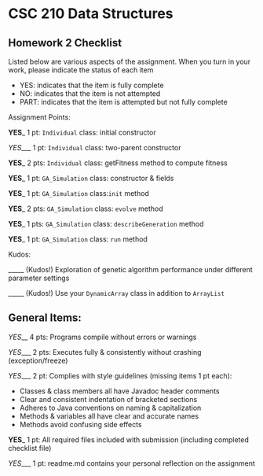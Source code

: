 # CSC 210 Data Structures
## Homework 2 Checklist

Listed below are various aspects of the assignment.  When you turn in
your work, please indicate the status of each item

- YES: indicates that the item is fully complete
- NO: indicates that the item is not attempted
- PART: indicates that the item is attempted but not fully complete


Assignment Points:

__YES___ 1 pt: `Individual` class: initial constructor

_YES____ 1 pt: `Individual` class: two-parent constructor

__YES___ 2 pts: `Individual` class: getFitness method to compute fitness

__YES___ 1 pt: `GA_Simulation` class: constructor & fields

__YES___ 1 pt: `GA_Simulation` class:`init` method

__YES___ 2 pts: `GA_Simulation` class: `evolve` method

__YES___ 1 pts: `GA_Simulation` class: `describeGeneration` method

__YES___ 1 pt: `GA_Simulation` class: `run` method


Kudos:

_____ (Kudos!) Exploration of genetic algorithm performance under different parameter settings

_____ (Kudos!) Use your `DynamicArray` class in addition to `ArrayList` 


## General Items:

_YES___ 4 pts: Programs compile without errors or warnings

_YES____ 2 pts: Executes fully & consistently without crashing (exception/freeze)

_YES____ 2 pt: Complies with style guidelines (missing items 1 pt each):
  * Classes & class members all have Javadoc header comments
  * Clear and consistent indentation of bracketed sections
  * Adheres to Java conventions on naming & capitalization
  * Methods & variables all have clear and accurate names
  * Methods avoid confusing side effects

__YES___ 1 pt: All required files included with submission (including completed checklist file)

_YES____ 1 pt: readme.md contains your personal reflection on the assignment

